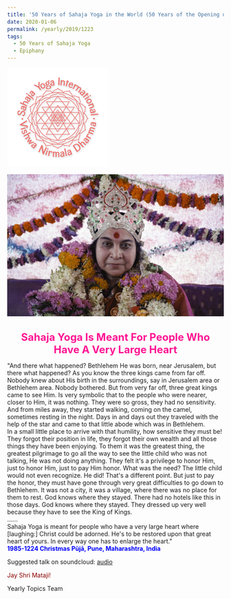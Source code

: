 ```yaml
---
title: '50 Years of Sahaja Yoga in the World (50 Years of the Opening of the Sahasrāra Chakra), Post 1 on the Epiphany (Three Kings) Day'
date: 2020-01-06
permalink: /yearly/2019/1223
tags:
  - 50 Years of Sahaja Yoga
  - Epiphany
---
```


![PICTURE 9](/images/image9.png)

<div style="text-align: center"><img src="/images/image290.png" /></div>

<br>
<p style="color:DeepPink; text-align:center">
<font size="+2"><b>Sahaja Yoga Is Meant For People Who Have A Very Large Heart</b><br></font>
</p>

<p>
"And there what happened? Bethlehem He was born, near Jerusalem, but there what happened? As you know the three kings came from far off. Nobody knew about His birth in the surroundings, say in Jerusalem area or Bethlehem area. Nobody bothered. But from very far off, three great kings came to see Him. Is very symbolic that to the people who were nearer, closer to Him, it was nothing. They were so gross, they had no sensitivity. And from miles away, they started walking, coming on the camel, sometimes resting in the night. Days in and days out they traveled with the help of the star and came to that little abode which was in Bethlehem.<br>
In a small little place to arrive with that humility, how sensitive they must be! They forgot their position in life, they forgot their own wealth and all those things they have been enjoying. To them it was the greatest thing, the greatest pilgrimage to go all the way to see the little child who was not talking, He was not doing anything. They felt it's a privilege to honor Him, just to honor Him, just to pay Him honor. What was the need? The little child would not even recognize. He did! That's a different point. But just to pay the honor, they must have gone through very great difficulties to go down to Bethlehem. It was not a city, it was a village, where there was no place for them to rest. God knows where they stayed. There had no hotels like this in those days. God knows where they stayed. They dressed up very well because they have to see the King of Kings.<br>
......<br>
Sahaja Yoga is meant for people who have a very large heart where [laughing:] Christ could be adorned. He's to be restored upon that great heart of yours. In every way one has to enlarge the heart."<br>
<font color="blue"><b>1985-1224 Christmas Pūjā, Pune, Maharashtra, India</b></font><br>
</p>

Suggested talk on soundcloud: <a href="https://soundcloud.com/sahaja-library/1985-1224-christmas-eve-talk"> audio</a><br>

<p style="color:DarkRed;">Jay Shri Mataji!<br></p>

Yearly Topics Team